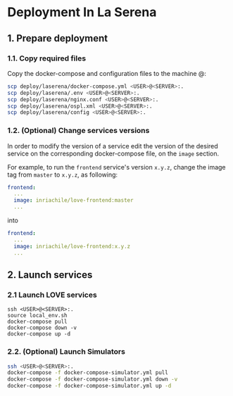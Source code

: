 # Deployment In La Serena

## 1. Prepare deployment
### 1.1. Copy required files
Copy the docker-compose and configuration files to the machine <USER>@<SERVER>:

```bash
scp deploy/laserena/docker-compose.yml <USER>@<SERVER>:.
scp deploy/laserena/.env <USER>@<SERVER>:.
scp deploy/laserena/nginx.conf <USER>@<SERVER>:.
scp deploy/laserena/ospl.xml <USER>@<SERVER>:.
scp deploy/laserena/config <USER>@<SERVER>:.
```

### 1.2. (Optional) Change services versions
In order to modify the version of a service edit the version of the desired service on the corresponding docker-compose file, on the `image` section.

For example, to run the `frontend` service's version `x.y.z`, change the image tag from `master` to `x.y.z`, as following:
```yaml
frontend:
  ...
  image: inriachile/love-frontend:master
  ...
```

into

```yaml
frontend:
  ...
  image: inriachile/love-frontend:x.y.z
  ...
```


## 2. Launch services
### 2.1 Launch LOVE services
```bashM
ssh <USER>@<SERVER>:.
source local_env.sh
docker-compose pull
docker-compose down -v
docker-compose up -d
```

### 2.2. (Optional) Launch Simulators
```bash
ssh <USER>@<SERVER>:.
docker-compose -f docker-compose-simulator.yml pull
docker-compose -f docker-compose-simulator.yml down -v
docker-compose -f docker-compose-simulator.yml up -d
```
